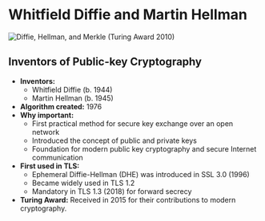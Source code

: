# Whitfield Diffie and Martin Hellman

![Diffie, Hellman, and Merkle (Turing Award 2010)](https://miro.medium.com/v2/resize:fit:1400/format:webp/1*ti2OEdwPbTX6mx1b3Ix0ZA.jpeg)

## Inventors of Public-key Cryptography

- **Inventors:**
  - Whitfield Diffie (b. 1944)
  - Martin Hellman (b. 1945)
- **Algorithm created:** 1976
- **Why important:**
  - First practical method for secure key exchange over an open network
  - Introduced the concept of public and private keys
  - Foundation for modern public key cryptography and secure Internet communication
- **First used in TLS:**
  - Ephemeral Diffie-Hellman (DHE) was introduced in SSL 3.0 (1996)
  - Became widely used in TLS 1.2
  - Mandatory in TLS 1.3 (2018) for forward secrecy
- **Turing Award:** Received in 2015 for their contributions to modern cryptography.
